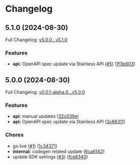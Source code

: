 # Changelog

## 5.1.0 (2024-08-30)

Full Changelog: [v5.0.0...v5.1.0](https://github.com/objective-inc/objective-python/compare/v5.0.0...v5.1.0)

### Features

* **api:** OpenAPI spec update via Stainless API ([#5](https://github.com/objective-inc/objective-python/issues/5)) ([1f3b603](https://github.com/objective-inc/objective-python/commit/1f3b60341b655cd315445b6a4555894e5acd4e35))

## 5.0.0 (2024-08-30)

Full Changelog: [v0.0.1-alpha.0...v5.0.0](https://github.com/objective-inc/objective-python/compare/v0.0.1-alpha.0...v5.0.0)

### Features

* **api:** manual updates ([32c039e](https://github.com/objective-inc/objective-python/commit/32c039ed3b8321534171941691b112016c693f15))
* **api:** OpenAPI spec update via Stainless API ([3c66311](https://github.com/objective-inc/objective-python/commit/3c66311a32f03636e00006353d5bb375fe31953d))


### Chores

* go live ([#1](https://github.com/objective-inc/objective-python/issues/1)) ([1c34371](https://github.com/objective-inc/objective-python/commit/1c343716d4dfc70908ea7ccce3fa995fdaa90761))
* **internal:** codegen related update ([6ca6142](https://github.com/objective-inc/objective-python/commit/6ca6142ba1c448a12142b93e7b064e2dff416382))
* update SDK settings ([#3](https://github.com/objective-inc/objective-python/issues/3)) ([fce8340](https://github.com/objective-inc/objective-python/commit/fce83401e3d1a8f46e4ff1371c3a641cec5e83f6))
